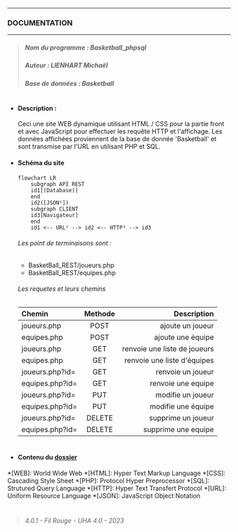 ***
### DOCUMENTATION
***
>##### Nom du programme : Basketball_phpsql
>##### Auteur : LIENHART Michaël
>##### Base de données : Basketball
#
- #### Description :
    Ceci une site WEB dynamique utilisant HTML / CSS pour la partie front et avec JavaScript pour effectuer les requête HTTP et l'affichage. Les données affichées proviennent de la base de donnée 'Basketball' et sont transmise par l'URL en utilisant PHP et SQL.
- #### Schéma du site
    ```mermaid
    flowchart LR
        subgraph API REST
        id1[(Database)]
        end
        id2([JSON¹])
        subgraph CLIENT
        id3[Navigateur]
        end
        id1 <-- URL² --> id2 <-- HTTP³ --> id3
    ```
    ###### Les point de terminaisons sont :
    - BasketBall_REST/joueurs.php
    - BasketBall_REST/equipes.php
    ###### Les requetes et leurs chemins
    | Chemin          | Methode | Description                   |
    | :-------------- | :-----: | ----------------------------: |
    | joueurs.php     | POST    | ajoute un joueur              |
    | equipes.php     | POST    | ajoute une équipe             |
    | joueurs.php     | GET     | renvoie une liste de joueurs  |
    | equipes.php     | GET     | renvoie une liste d'équipes   |
    | joueurs.php?id= | GET     | renvoie un joueur             |
    | equipes.php?id= | GET     | renvoie une equipe            |
    | joueurs.php?id= | PUT     | modifie un joueur             |
    | equipes.php?id= | PUT     | modifie une équipe            |
    | joueurs.php?id= | DELETE  | supprime un joueur            |
    | equipes.php?id= | DELETE  | supprime une equipe           |
#
- #### Contenu du [dossier](ls.txt)
*[WEB]: World Wide Web
*[HTML]: Hyper Text Markup Language
*[CSS]: Cascading Style Sheet
*[PHP]: Protocol Hyper Preprocessor
*[SQL]: Strutured Query Language
*[HTTP]: Hyper Text Transfert Protocol
*[URL]: Uniform Resource Language
*[JSON]: JavaScript Object Notation
#
>###### 4.0.1 - Fil Rouge - UHA 4.0 - 2023